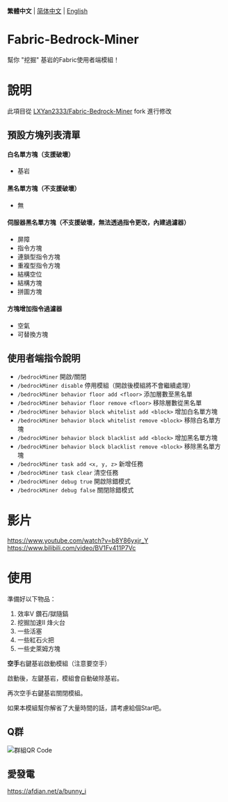 **繁體中文** | [简体中文](./README.md) | [English](./README_EN.md) 

# Fabric-Bedrock-Miner
幫你 "挖掘" 基岩的Fabric使用者端模組！

# 說明
此項目從 [LXYan2333/Fabric-Bedrock-Miner](https://github.com/LXYan2333/Fabric-Bedrock-Miner) fork 進行修改

## 預設方塊列表清單

#### 白名單方塊（支援破壞）
- 基岩

#### 黑名單方塊（不支援破壞）
- 無

#### 伺服器黑名單方塊（不支援破壞，無法透過指令更改，內建過濾器）
- 屏障
- 指令方塊
- 連鎖型指令方塊
- 重複型指令方塊
- 結構空位
- 結構方塊
- 拼圖方塊

#### 方塊增加指令過濾器
- 空氣
- 可替換方塊

## 使用者端指令說明
- `/bedrockMiner` 開啟/關閉
- `/bedrockMiner disable` 停用模組（開啟後模組將不會繼續處理）
- `/bedrockMiner behavior floor add <floor>` 添加層數至黑名單
- `/bedrockMiner behavior floor remove <floor>` 移除層數從黑名單
- `/bedrockMiner behavior block whitelist add <block>` 增加白名單方塊
- `/bedrockMiner behavior block whitelist remove <block>` 移除白名單方塊
- `/bedrockMiner behavior block blacklist add <block>` 增加黑名單方塊
- `/bedrockMiner behavior block blacklist remove <block>` 移除黑名單方塊
- `/bedrockMiner task add <x, y, z>` 新增任務
- `/bedrockMiner task clear` 清空任務
- `/bedrockMiner debug true` 開啟除錯模式
- `/bedrockMiner debug false` 關閉除錯模式

# 影片
https://www.youtube.com/watch?v=b8Y86yxjr_Y
</br>
https://www.bilibili.com/video/BV1Fv411P7Vc

# 使用
準備好以下物品：
1. 效率V 鑽石/獄隨鎬 
2. 挖掘加速II 烽火台
3. 一些活塞
4. 一些紅石火把
5. 一些史萊姆方塊

**空手**右鍵基岩啟動模組（注意要空手）

啟動後，左鍵基岩，模組會自動破除基岩。

再次空手右鍵基岩關閉模組。

如果本模組幫你解省了大量時間的話，請考慮給個Star吧。

## Q群

![群組QR Code](https://github.com/Bunnui/Fabric-Bedrock-Miner/assets/37466008/7f1c2bc7-876b-4d34-9534-c72a3b555a2a)

## 愛發電

https://afdian.net/a/bunny_i
